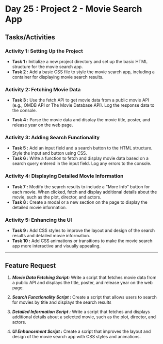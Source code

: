 # Day 25 : Project 2 - Movie Search App

## Tasks/Activities

### Activity 1: Setting Up the Project
- **Task 1 :**  Initialize a new project directory and set up the basic HTML structure for the movie search app.
- **Task 2 :**  Add a basic CSS file to style the movie search app, including a container for displaying movie search results.

### Activity 2: Fetching Movie Data
- **Task 3 :** Use the fetch API to get movie data from a public movie API (e.g., OMDB API or The Movie Database API). Log the response data to the console.

- **Task 4 :** Parse the movie data and display the movie title, poster, and release year on the web page.


### Activity 3: Adding Search Functionality
- **Task 5 :** Add an input field and a search button to the HTML structure. Style the input and button using CSS.
- **Task 6 :**  Write a function to fetch and display movie data based on a search query entered in the input field. Log any errors to the console.


### Activity 4: Displaying Detailed Movie Information
- **Task 7 :** Modify the search results to include a "More Info" button for each movie. When clicked, fetch and display additional details about the movie, such as the plot, director, and actors.  
- **Task 8 :** Create a modal or a new section on the page to display the detailed movie information.


### Activity 5: Enhancing the Ul
- **Task 9 :** Add CSS styles to improve the layout and design of the search results and detailed movie information.
- **Task 10 :** Add CSS animations or transitions to make the movie search app more interactive and visually appealing.

***
## Feature Request

1. ***Movie Data Fetching Script:*** Write a script that fetches movie data from a public API and displays the title, poster, and release year on the web page.

2. ***Search Functionality Script :*** Create a script that allows users to search for movies by title and displays the search results

3. ***Detailed Information Script :*** Write a script that fetches and displays additional details about a selected movie, such as the plot, director, and actors.

4. ***Ul Enhancement Script :***  Create a script that improves the layout and design of the movie search app with CSS styles and animations.

